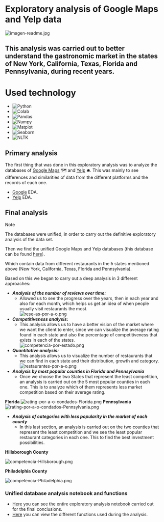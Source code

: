 
# Exploratory analysis of Google Maps and Yelp data

![imagen-readme.jpg](https://i.postimg.cc/xjgPNtcQ/imagen-readme.jpg)

## This analysis was carried out to better understand the gastronomic market in the states of New York, California, Texas, Florida and Pennsylvania, during recent years.

# Used technology
- ![Python](https://img.shields.io/badge/-Python-333333?style=flat&logo=python)
- ![Colab](https://img.shields.io/badge/-GoogleColab-333333?style=flat&logo=googlecolab)
- ![Pandas](https://img.shields.io/badge/-Pandas-333333?style=flat&logo=pandas)
- ![Numpy](https://img.shields.io/badge/-Numpy-333333?style=flat&logo=numpy)
- ![Matplot](https://img.shields.io/badge/-Matplotlib-333333?style=flat&logo=matplotlib)
- ![Seaborn](https://img.shields.io/badge/-Seaborn-333333?style=flat&logo=seaborn)
- ![NLTK](https://img.shields.io/badge/-NLTK-333333?style=flat&logo=nltk)

## Primary analysis

The first thing that was done in this exploratory analysis was to analyze the databases of [Google Maps](https://drive.google.com/drive/folders/16m-isy1RleH-GhWiC6X5NUmeG-70rGsI?usp=drive_link) :world_map: and [Yelp](https://drive.google.com/drive/folders/1pZEN-KQ6RebnOPg66Sp-Wtl9UXS1Ueb5?usp=drive_link) :bellhop_bell:. This was mainly to see differences and similarities of data from the different platforms and the records of each one.
- [Google](https://github.com/pedrofranke/ProyectoFinal-Henry/blob/main/Data%20Analysis/Google%20EDA/EDA_google.ipynb) EDA. 
- [Yelp](https://github.com/pedrofranke/ProyectoFinal-Henry/blob/main/Data%20Analysis/Yelp%20EDA/EDA_yelp.ipynb) EDA. 


## Final analysis

> [!NOTE]
> The databases were unified, in order to carry out the definitive exploratory analysis of the data set.

Then we find the unified Google Maps and Yelp databases (this database can be found [here](https://drive.google.com/file/d/1ncUbULkHI1RvguloSLCPQe3vECIyQoD7/view?usp=drive_link)). 

Which contain data from different restaurants in the 5 states mentioned above (New York, California, Texas, Florida and Pennsylvania).

Based on this we began to carry out a deep analysis in 3 different approaches:
- ***Analysis of the number of reviews over time:***
     - Allowed us to see the progress over the years, then in each year and also for each month, which helps us get an idea of when people usually visit restaurants the most.<br>
![rese-as-por-a-o.png](https://i.postimg.cc/yNfT5Fm3/rese-as-por-a-o.png)
- ***Competitiveness analysis:***
     - This analysis allows us to have a better vision of the market where we want the client to enter, since we can visualize the average rating found in each state and also the percentage of competitiveness that exists in each of the states.<br>
![competencia-por-estado.png](https://i.postimg.cc/DZDvZMTQ/competencia-por-estado.png)
- ***Quantitative analysis:***
     - This analysis allows us to visualize the number of restaurants that we can find in each state and their distribution, growth and category.<br>
![restaurantes-por-a-o.png](https://i.postimg.cc/26MPZqSM/restaurantes-por-a-o.png)
- ***Analysis by most popular counties in Florida and Pennsylvania***
     - Once we choose the two States that represent the least competition, an analysis is carried out on the 5 most popular counties in each one. This is to analyze which of them represents less market competition based on their average rating. <br>

**Florida**
![rating-por-a-o-condados-Florida.png](https://i.postimg.cc/kMbH4B0P/rating-por-a-o-condados-Florida.png)
**Pennsylvania**
![rating-por-a-o-condados-Pennsylvania.png](https://i.postimg.cc/fWV64HzC/rating-por-a-o-condados-Pennsylvania.png)
- ***Analysis of categories with less popularity in the market of each county***
     - In this last section, an analysis is carried out on the two counties that represent the least competition and we see the least popular restaurant categories in each one. This to find the best investment possibilities.

**Hillsborough County**

![competencia-Hillsborough.png](https://i.postimg.cc/TYcbGvcv/competencia-Hillsborough.png)

**Philadelphia County**

![competencia-Philadelphia.png](https://i.postimg.cc/9XY0wtwG/competencia-Philadelphia.png)

### Unified database analysis notebook and functions

- [Here](https://github.com/pedrofranke/ProyectoFinal-Henry/blob/main/Data%20Analysis/EDA%20final/EDA_final.ipynb) you can see the entire exploratory analysis notebook carried out for the final conclusions.
- [Here](https://github.com/pedrofranke/ProyectoFinal-Henry/blob/main/Data%20Analysis/EDA%20Final/functions.py) you can view the different functions used during the analysis.

